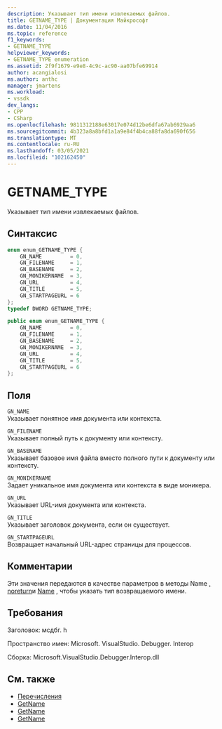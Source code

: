 ```yaml
---
description: Указывает тип имени извлекаемых файлов.
title: GETNAME_TYPE | Документация Майкрософт
ms.date: 11/04/2016
ms.topic: reference
f1_keywords:
- GETNAME_TYPE
helpviewer_keywords:
- GETNAME_TYPE enumeration
ms.assetid: 2f9f1679-e9e8-4c9c-ac90-aa07bfe69914
author: acangialosi
ms.author: anthc
manager: jmartens
ms.workload:
- vssdk
dev_langs:
- CPP
- CSharp
ms.openlocfilehash: 9811312188e63017e074d12be6dfa67ab6929aa6
ms.sourcegitcommit: 4b323a8a8bfd1a1a9e84f4b4ca88fa8da690f656
ms.translationtype: MT
ms.contentlocale: ru-RU
ms.lasthandoff: 03/05/2021
ms.locfileid: "102162450"
---
```

# <a name="getname_type"></a>GETNAME_TYPE
Указывает тип имени извлекаемых файлов.

## <a name="syntax"></a>Синтаксис

```cpp
enum enum_GETNAME_TYPE {
    GN_NAME         = 0,
    GN_FILENAME     = 1,
    GN_BASENAME     = 2,
    GN_MONIKERNAME  = 3,
    GN_URL          = 4,
    GN_TITLE        = 5,
    GN_STARTPAGEURL = 6
};
typedef DWORD GETNAME_TYPE;
```

```csharp
public enum enum_GETNAME_TYPE {
    GN_NAME         = 0,
    GN_FILENAME     = 1,
    GN_BASENAME     = 2,
    GN_MONIKERNAME  = 3,
    GN_URL          = 4,
    GN_TITLE        = 5,
    GN_STARTPAGEURL = 6
};
```

## <a name="fields"></a>Поля
`GN_NAME`\
Указывает понятное имя документа или контекста.

`GN_FILENAME`\
Указывает полный путь к документу или контексту.

`GN_BASENAME`\
Указывает базовое имя файла вместо полного пути к документу или контексту.

`GN_MONIKERNAME`\
Задает уникальное имя документа или контекста в виде моникера.

`GN_URL`\
Указывает URL-имя документа или контекста.

`GN_TITLE`\
Указывает заголовок документа, если он существует.

`GN_STARTPAGEURL`\
Возвращает начальный URL-адрес страницы для процессов.

## <a name="remarks"></a>Комментарии
Эти значения передаются в качестве параметров [](../../../extensibility/debugger/reference/idebugdocument2-getname.md)в методы Name [, noreturn](../../../extensibility/debugger/reference/idebugdocumentcontext2-getname.md)и [Name](../../../extensibility/debugger/reference/idebugprocess2-getname.md) , чтобы указать тип возвращаемого имени.

## <a name="requirements"></a>Требования
Заголовок: мсдбг. h

Пространство имен: Microsoft. VisualStudio. Debugger. Interop

Сборка: Microsoft.VisualStudio.Debugger.Interop.dll

## <a name="see-also"></a>См. также
- [Перечисления](../../../extensibility/debugger/reference/enumerations-visual-studio-debugging.md)
- [GetName](../../../extensibility/debugger/reference/idebugdocument2-getname.md)
- [GetName](../../../extensibility/debugger/reference/idebugdocumentcontext2-getname.md)
- [GetName](../../../extensibility/debugger/reference/idebugprocess2-getname.md)
